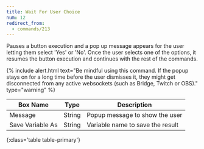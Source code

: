 ```yaml
---
title: Wait For User Choice
num: 12
redirect_from:
  - commands/213
---
```


Pauses a button execution and a pop up message appears for the user letting them select 'Yes' or 'No'. Once the user selects one of the options, it resumes the button execution and continues with the rest of the commands.

{% include alert.html text="Be mindful using this command. If the popup stays on for a long time before the user dismisses it, they might get disconnected from any active websockets (such as Bridge, Twitch or OBS)." type="warning" %} 

| Box Name | Type | Description | 
|-------|--------|--------
|Message| String | Popup message to show the user
|Save Variable As | String | Variable name to save the result
{:class='table table-primary'}







